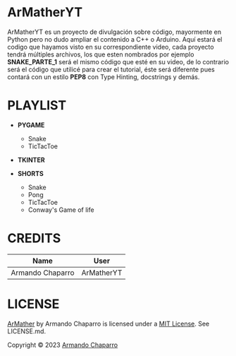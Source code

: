 # **ArMatherYT**
<!-- <img src="https://yt3.ggpht.com/ytc/AMLnZu8xK2yxwQ--61weAWy9Ugnm72WaP-iEXaxkT7sb=s48-c-k-c0x00ffffff-no-rj"
     alt="HTML image alt text"
     title="Optional image title"
     align="right"
     width="100px"
/> -->

ArMatherYT es un proyecto de divulgación sobre código, mayormente en Python pero no dudo
ampliar el contenido a C++ o Arduino. Aquí estará el codigo que hayamos visto en su 
correspondiente video, cada proyecto tendrá múltiples archivos, los que esten nombrados
por ejemplo **SNAKE_PARTE_1** será el mismo código que esté en su video, de lo contrario
será el código que utilicé para crear el tutorial, éste será diferente pues contará con
un estilo **PEP8** con Type Hinting, docstrings y demás.

# **PLAYLIST**
* **PYGAME**
    * Snake
    * TicTacToe
* **TKINTER**

* **SHORTS**
    * Snake
    * Pong
    * TicTacToe
    * Conway's Game of life

# **CREDITS**
| **Name**         | **User**         |
| ---------------- | ---------------- |
| Armando Chaparro | ArMatherYT       |

# **LICENSE**
[ArMather](https://github.com/ArMather/Completed) by Armando Chaparro is licensed under a [MIT License](https://mit-license.org/). See LICENSE.md.

Copyright © 2023 [Armando Chaparro](https://github.com/ArMatherYT)